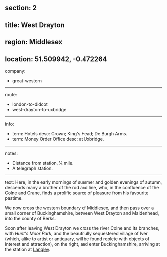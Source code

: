 section: 2
----
title: West Drayton
----
region: Middlesex
----
location: 51.509942, -0.472264
----
company:
- great-western
----
route:
- london-to-didcot
- west-drayton-to-uxbridge
----
info:
- term: Hotels
  desc: Crown; King's Head; De Burgh Arms.
- term: Money Order Office
  desc: at Uxbridge.
----
notes:
- Distance from station, ¼ mile.
- A telegraph station.
----
text: Here, in the early mornings of summer and golden evenings of autumn, descends many a brother of the rod and line, who, in the confluence of the Colne and Crane, finds a prolific source of pleasure from his favourite pastime.

We now cross the western boundary of Middlesex, and then pass over a small corner of Buckinghamshire, between West Drayton and Maidenhead, into the county of Berks.

Soon after leaving West Drayton we cross the river Colne and its branches, with *Hunt's Moor Park*, and the beautifully sequestered village of Iver (which, alike to artist or antiquary, will be found replete with objects of interest and attraction), on the right, and enter Buckinghamshire, arriving at the station at [Langley](/stations/langley).
